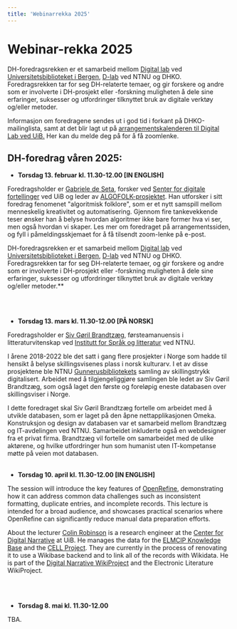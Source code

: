 ```yaml
---
title: 'Webinarrekka 2025'
---
```


# **Webinar-rekka 2025**

DH-foredragsrekken er et samarbeid mellom [Digital lab](https://www.uib.no/digitallab) ved [Universitetsbiblioteket i Bergen](https://www.uib.no/ub), [D-lab](https://www.ntnu.no/ub/d-lab) ved NTNU og DHKO. Foredragsrekken tar for seg DH-relaterte temaer, og gir forskere og andre som er involverte i DH-prosjekt eller -forskning muligheten å dele sine erfaringer, suksesser og utfordringer tilknyttet bruk av digitale verktøy og/eller metoder.

Informasjon om foredragene sendes ut i god tid i forkant på DHKO-mailinglista, samt at det blir lagt ut på [arrangementskalenderen til Digital Lab ved UiB.](https://www.uib.no/digitallab/kalender) Her kan du melde deg på for å få zoomlenke. 


## DH-foredrag våren 2025:

- **Torsdag 13. februar kl. 11.30-12.00 [IN ENGLISH]**
  
Foredragsholder er [Gabriele de Seta](https://www4.uib.no/finn-ansatte/Gabriele.de.Seta), forsker ved [Senter for digitale fortellinger](https://www.uib.no/cdn) ved UiB og leder av [ALGOFOLK-prosjektet](https://www.uib.no/cdn/171827/algofolk). Han utforsker i sitt foredrag fenomenet "algoritmisk folklore", som er et nytt samspill mellom menneskelig kreativitet og automatisering. Gjennom fire tankevekkende teser ønsker han å belyse hvordan algoritmer ikke bare former hva vi ser, men også hvordan vi skaper. Les mer om foredraget på arrangementssiden, og fyll i påmeldingsskjemaet for å få tilsendt zoom-lenke på e-post.


DH-foredragsrekken er et samarbeid mellom [Digital lab](https://www.uib.no/digitallab) ved [Universitetsbiblioteket i Bergen](https://www.uib.no/ub), [D-lab](https://www.ntnu.no/ub/d-lab) ved NTNU og DHKO. Foredragsrekken tar for seg DH-relaterte temaer, og gir forskere og andre som er involverte i DH-prosjekt eller -forskning muligheten å dele sine erfaringer, suksesser og utfordringer tilknyttet bruk av digitale verktøy og/eller metoder.**

<BR>
<BR>

- **Torsdag 13. mars kl. 11.30-12.00 [PÅ NORSK]**

Foredragsholder er [Siv Gøril Brandtzæg](https://www.ntnu.no/ansatte/siv.brandtzag), førsteamanuensis i litteraturvitenskap ved [Institutt for Språk og litteratur](https://www.ntnu.no/isl) ved NTNU. 

I årene 2018-2022 ble det satt i gang flere prosjekter i Norge som hadde til hensikt å belyse skillingsvisenes plass i norsk kulturarv. I et av disse prosjektene ble NTNU [Gunnerusbibliotekets](https://www.ntnu.no/ub/bibliotek/gunnerus) samling av skillingstrykk digitalisert. Arbeidet med å tilgjengeliggjøre samlingen ble ledet av Siv Gøril Brandtzæg, som også laget den første og foreløpig eneste databasen over skillingsviser i Norge.

I dette foredraget skal Siv Gøril Brandtzæg fortelle om arbeidet med å utvikle databasen, som er laget på den åpne nettapplikasjonen Omeka. Konstruksjon og design av databasen var et samarbeid mellom Brandtzæg og IT-avdelingen ved NTNU. Samarbeidet inkluderte også en webdesigner fra et privat firma. Brandtzæg vil fortelle om samarbeidet med de ulike aktørene, og hvilke utfordringer hun som humanist uten IT-kompetanse møtte på veien mot databasen.
<BR>
<BR>

- **Torsdag 10. april kl. 11.30-12.00 [IN ENGLISH]**

The session will introduce the key features of [OpenRefine](https://openrefine.org/), demonstrating how it can address common data challenges such as inconsistent formatting, duplicate entries, and incomplete records. This lecture is intended for a broad audience, and showcases practical scenarios where OpenRefine can significantly reduce manual data preparation efforts.

About the lecturer
[Colin Robinson](https://www4.uib.no/en/find-employees/Colin.Robinson) is a research engineer at the [Center for Digital Narrative](https://www.uib.no/en/cdn) at UiB. He manages the data for the [ELMCIP Knowledge Base](https://elmcip.net/) and the [CELL Project](https://cellproject.net/). They are currently in the process of renovating it to use a Wikibase backend and to link all of the records with Wikidata. He is part of the [Digital Narrative WikiProject](https://www.wikidata.org/wiki/Wikidata:WikiProject_Digital_Narratives) and the Electronic Literature WikiProject.

<BR>
<BR>

- **Torsdag 8. mai kl. 11.30-12.00**

TBA.
